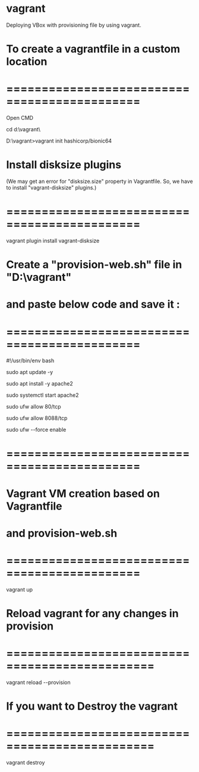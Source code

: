 # vagrant
Deploying VBox with provisioning file by using vagrant.

# To create a vagrantfile in a custom location 
# =============================================
Open CMD

cd d:\vagrant\

D:\vagrant>vagrant init hashicorp/bionic64

# Install disksize plugins
(We may get an error for "disksize.size" property 
in Vagrantfile. So, we have to install "vagrant-disksize"
plugins.)
# =============================================
vagrant plugin install vagrant-disksize

# Create a "provision-web.sh" file in "D:\vagrant" 
# and paste below code and save it :
# =============================================
#!/usr/bin/env bash

sudo apt update -y 

sudo apt install -y apache2 

sudo systemctl start apache2

sudo ufw allow 80/tcp

sudo ufw allow 8088/tcp

sudo ufw --force enable
# =============================================

# Vagrant VM creation based on Vagrantfile 
# and provision-web.sh
# =============================================
vagrant up


# Reload vagrant for any changes in provision
# ===============================================
vagrant reload --provision


# If you want to Destroy the vagrant
# ===============================================
vagrant destroy
